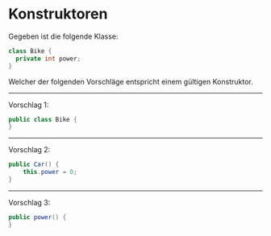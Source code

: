 # Konstruktoren
Gegeben ist die folgende Klasse:

```java
class Bike {
  private int power;
}
```
Welcher der folgenden Vorschläge entspricht einem gültigen Konstruktor.

---
Vorschlag 1:
```java
public class Bike {
}
```
---
Vorschlag 2:
```java
public Car() {
    this.power = 0;
}
```
---
Vorschlag 3:
```java
public power() {
}
```

[comment]: <> ({
    "type": "singlechoice",
    "level": 1,
    "answers": [
        "Vorschlag 1", 
        "Vorschlag 2", 
        "Vorschlag 3"
    ],
    "solution": 1
})
